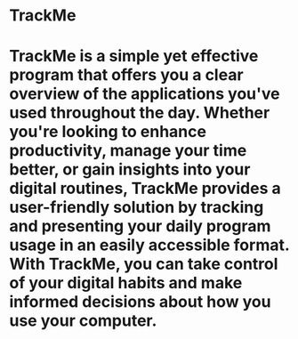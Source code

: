 # TrackMe 
# TrackMe is a simple yet effective program that offers you a clear overview of the applications you've used throughout the day. Whether you're looking to enhance productivity, manage your time better, or gain insights into your digital routines, TrackMe provides a user-friendly solution by tracking and presenting your daily program usage in an easily accessible format. With TrackMe, you can take control of your digital habits and make informed decisions about how you use your computer.
